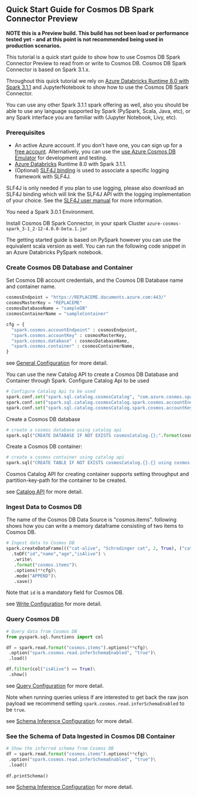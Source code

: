 ## Quick Start Guide for Cosmos DB Spark Connector Preview

**NOTE this is a Preview build. This build has not been load or performance tested yet - and at this point is not recommended being used in production scenarios.**

This tutorial is a quick start guide to show how to use Cosmos DB Spark Connector Preview to read from or write to Cosmos DB. Cosmos DB Spark Connector is based on Spark 3.1.x. 

Throughout this quick tutorial we rely on 
[Azure Databricks Runtime 8.0 with Spark 3.1.1](https://docs.microsoft.com/azure/databricks/release-notes/runtime/8.0) and
JupyterNotebook to show how to use the Cosmos DB Spark Connector.

You can use any other Spark 3.1.1 spark offering as well, also you should be able to use any language supported by Spark (PySpark, Scala, Java, etc), or any Spark interface you are familiar with (Jupyter Notebook, Livy, etc).

### Prerequisites

- An active Azure account. If you don't have one, you can sign up for a 
  [free account](https://azure.microsoft.com/try/cosmosdb/).
  Alternatively, you can use the
  [use Azure Cosmos DB Emulator](https://github.com/Azure/azure-sdk-for-java/blob/master/sdk/cosmos/azure-cosmos-spark_3-1_2-12/docs/local-emulator.md) for development and testing.
- [Azure Databricks](https://docs.microsoft.com/azure/databricks/release-notes/runtime/8.0)
  Runtime 8.0 with Spark 3.1.1.
- (Optional) [SLF4J binding](https://www.slf4j.org/manual.html) is used to associate a
  specific logging framework with SLF4J.

SLF4J is only needed if you plan to use logging, please also download an SLF4J binding which will
link the SLF4J API with the logging implementation of your choice. See
the [SLF4J user manual](https://www.slf4j.org/manual.html) for more information.

You need a Spark 3.0.1 Environment.

Install Cosmos DB Spark Connector, in your spark Cluster `azure-cosmos-spark_3-1_2-12-4.0.0-beta.1.jar`

[//]: # (//TODO: moderakh add maven coordinates once published)

The getting started guide is based on PySpark however you can use the equivalent scala version as well.
You can run the following code snippet in an Azure Databricks PySpark notebook.

### Create Cosmos DB Database and Container

Set Cosmos DB account credentials, and the Cosmos DB Database name and container name.
```python
cosmosEndpoint = "https://REPLACEME.documents.azure.com:443/"
cosmosMasterKey = "REPLACEME"
cosmosDatabaseName = "sampleDB"
cosmosContainerName = "sampleContainer"

cfg = {
  "spark.cosmos.accountEndpoint" : cosmosEndpoint,
  "spark.cosmos.accountKey" : cosmosMasterKey,
  "spark.cosmos.database" : cosmosDatabaseName,
  "spark.cosmos.container" : cosmosContainerName,
}
```

see [General Configuration](https://github.com/Azure/azure-sdk-for-java/blob/master/sdk/cosmos/azure-cosmos-spark_3-1_2-12/docs/configuration-reference.md#Generic-Configuration) for more detail.

You can use the new Catalog API to create a Cosmos DB Database and Container through Spark.
Configure Catalog Api to be used
```python
# Configure Catalog Api to be used
spark.conf.set("spark.sql.catalog.cosmosCatalog", "com.azure.cosmos.spark.CosmosCatalog")
spark.conf.set("spark.sql.catalog.cosmosCatalog.spark.cosmos.accountEndpoint", cosmosEndpoint)
spark.conf.set("spark.sql.catalog.cosmosCatalog.spark.cosmos.accountKey", cosmosMasterKey)
```

Create a Cosmos DB database
```python
# create a cosmos database using catalog api
spark.sql("CREATE DATABASE IF NOT EXISTS cosmosCatalog.{};".format(cosmosDatabaseName))
```

Create a Cosmos DB container:
```python
# create a cosmos container using catalog api
spark.sql("CREATE TABLE IF NOT EXISTS cosmosCatalog.{}.{} using cosmos.items TBLPROPERTIES(partitionKeyPath = '/id', manualThroughput = '1100')".format(cosmosDatabaseName, cosmosContainerName))
```
Cosmos Catalog API for creating container supports setting throughput and partition-key-path for the container to be created.

see [Catalog API](https://github.com/Azure/azure-sdk-for-java/blob/master/sdk/cosmos/azure-cosmos-spark_3-1_2-12/docs/catalog-api.md) for more detail.

### Ingest Data to Cosmos DB

The name of the Cosmos DB Data Source is "cosmos.items". following shows how you can write a memory dataframe consisting of two items to Cosmos DB.
```python
# Ingest data to Cosmos DB
spark.createDataFrame((("cat-alive", "Schrodinger cat", 2, True), ("cat-dead", "Schrodinger cat", 2, False)))\
  .toDF("id","name","age","isAlive") \
   .write\
   .format("cosmos.items")\
   .options(**cfg)\
   .mode("APPEND")\
   .save()
```
Note that `id` is a mandatory field for Cosmos DB.

see [Write Configuration](https://github.com/Azure/azure-sdk-for-java/blob/master/sdk/cosmos/azure-cosmos-spark_3-1_2-12/docs/configuration-reference.md#write-config) for more detail.


### Query Cosmos DB

```python
# Query data from Cosmos DB
from pyspark.sql.functions import col

df = spark.read.format("cosmos.items").options(**cfg)\
 .option("spark.cosmos.read.inferSchemaEnabled", "true")\
 .load()

df.filter(col("isAlive") == True)\
 .show()
```

see [Query Configuration](https://github.com/Azure/azure-sdk-for-java/blob/master/sdk/cosmos/azure-cosmos-spark_3-1_2-12/docs/configuration-reference.md#query-config) for more detail.

Note when running queries unless if are interested to get back the raw json payload
we recommend setting `spark.cosmos.read.inferSchemaEnabled` to be `true`.

see [Schema Inference Configuration](https://github.com/Azure/azure-sdk-for-java/blob/master/sdk/cosmos/azure-cosmos-spark_3-1_2-12/docs/configuration-reference.md#schema-inference-config) for more detail.


### See the Schema of Data Ingested in Cosmos DB Container

```python
# Show the inferred schema from Cosmos DB
df = spark.read.format("cosmos.items").options(**cfg)\
 .option("spark.cosmos.read.inferSchemaEnabled", "true")\
 .load()
 
df.printSchema()
```

see [Schema Inference Configuration](https://github.com/Azure/azure-sdk-for-java/blob/master/sdk/cosmos/azure-cosmos-spark_3-1_2-12/docs/configuration-reference.md#schema-inference-config) for more detail.


